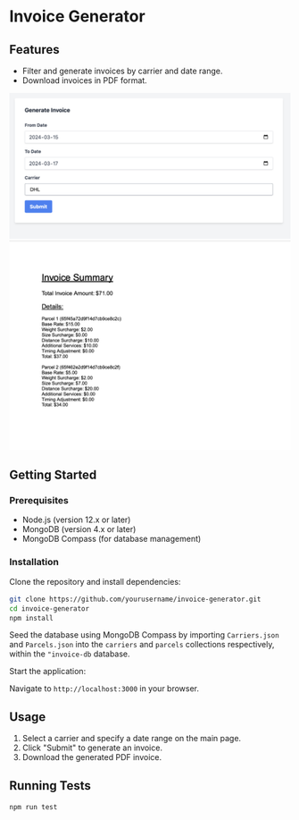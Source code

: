 # Invoice Generator

## Features

- Filter and generate invoices by carrier and date range.
- Download invoices in PDF format.

![Gui](https://github.com/patni1992/fictional-invoice/blob/main/images/gui.png?raw=true)
![Invoice](https://github.com/patni1992/fictional-invoice/blob/main/images/invoice.png?raw=true)

## Getting Started

### Prerequisites

- Node.js (version 12.x or later)
- MongoDB (version 4.x or later)
- MongoDB Compass (for database management)

### Installation

Clone the repository and install dependencies:

```bash
git clone https://github.com/yourusername/invoice-generator.git
cd invoice-generator
npm install
```

Seed the database using MongoDB Compass by importing `Carriers.json` and `Parcels.json` into the `carriers` and `parcels` collections respectively, within the `"invoice-db` database.

Start the application:

Navigate to `http://localhost:3000` in your browser.

## Usage

1. Select a carrier and specify a date range on the main page.
2. Click "Submit" to generate an invoice.
3. Download the generated PDF invoice.

## Running Tests
```bash
npm run test
```
